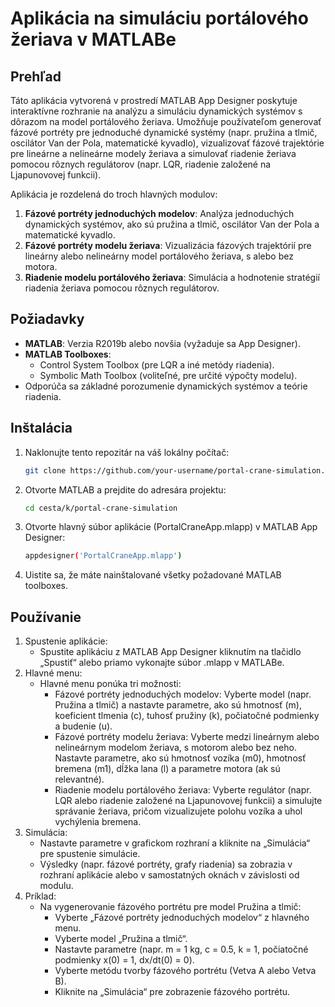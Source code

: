 # Aplikácia na simuláciu portálového žeriava v MATLABe

## Prehľad
Táto aplikácia vytvorená v prostredí MATLAB App Designer poskytuje interaktívne rozhranie na analýzu a simuláciu dynamických systémov s dôrazom na model portálového žeriava. Umožňuje používateľom generovať fázové portréty pre jednoduché dynamické systémy (napr. pružina a tlmič, oscilátor Van der Pola, matematické kyvadlo), vizualizovať fázové trajektórie pre lineárne a nelineárne modely žeriava a simulovať riadenie žeriava pomocou rôznych regulátorov (napr. LQR, riadenie založené na Ljapunovovej funkcii).

Aplikácia je rozdelená do troch hlavných modulov:
1. **Fázové portréty jednoduchých modelov**: Analýza jednoduchých dynamických systémov, ako sú pružina a tlmič, oscilátor Van der Pola a matematické kyvadlo.
2. **Fázové portréty modelu žeriava**: Vizualizácia fázových trajektórií pre lineárny alebo nelineárny model portálového žeriava, s alebo bez motora.
3. **Riadenie modelu portálového žeriava**: Simulácia a hodnotenie stratégií riadenia žeriava pomocou rôznych regulátorov.

## Požiadavky
- **MATLAB**: Verzia R2019b alebo novšia (vyžaduje sa App Designer).
- **MATLAB Toolboxes**:
  - Control System Toolbox (pre LQR a iné metódy riadenia).
  - Symbolic Math Toolbox (voliteľné, pre určité výpočty modelu).
- Odporúča sa základné porozumenie dynamických systémov a teórie riadenia.

## Inštalácia
1. Naklonujte tento repozitár na váš lokálny počítač:
   ```bash
   git clone https://github.com/your-username/portal-crane-simulation.git
2. Otvorte MATLAB a prejdite do adresára projektu:
   ```bash
   cd cesta/k/portal-crane-simulation
3. Otvorte hlavný súbor aplikácie (PortalCraneApp.mlapp) v MATLAB App Designer:
   ```bash
   appdesigner('PortalCraneApp.mlapp')
4. Uistite sa, že máte nainštalované všetky požadované MATLAB toolboxes.

## Používanie
1. Spustenie aplikácie:
   - Spustite aplikáciu z MATLAB App Designer kliknutím na tlačidlo „Spustiť“ alebo priamo vykonajte súbor .mlapp v MATLABe.
2. Hlavné menu:
   - Hlavné menu ponúka tri možnosti:
     - Fázové portréty jednoduchých modelov: Vyberte model (napr. Pružina a tlmič) a nastavte parametre, ako sú hmotnosť (m), koeficient tlmenia (c), tuhosť pružiny (k), počiatočné podmienky a budenie (u).
     - Fázové portréty modelu žeriava: Vyberte medzi lineárnym alebo nelineárnym modelom žeriava, s motorom alebo bez neho. Nastavte parametre, ako sú hmotnosť vozíka (m0), hmotnosť bremena (m1), dĺžka lana (l)       a parametre motora (ak sú relevantné).
     - Riadenie modelu portálového žeriava: Vyberte regulátor (napr. LQR alebo riadenie založené na Ljapunovovej funkcii) a simulujte správanie žeriava, pričom vizualizujete polohu vozíka a uhol vychýlenia bremena.
3. Simulácia:
   - Nastavte parametre v grafickom rozhraní a kliknite na „Simulácia“ pre spustenie simulácie.
   - Výsledky (napr. fázové portréty, grafy riadenia) sa zobrazia v rozhraní aplikácie alebo v samostatných oknách v závislosti od modulu.
4. Príklad:
   - Na vygenerovanie fázového portrétu pre model Pružina a tlmič:
     - Vyberte „Fázové portréty jednoduchých modelov“ z hlavného menu.
     - Vyberte model „Pružina a tlmič“.
     - Nastavte parametre (napr. m = 1 kg, c = 0.5, k = 1, počiatočné podmienky x(0) = 1, dx/dt(0) = 0).
     - Vyberte metódu tvorby fázového portrétu (Vetva A alebo Vetva B).
     - Kliknite na „Simulácia“ pre zobrazenie fázového portrétu.
